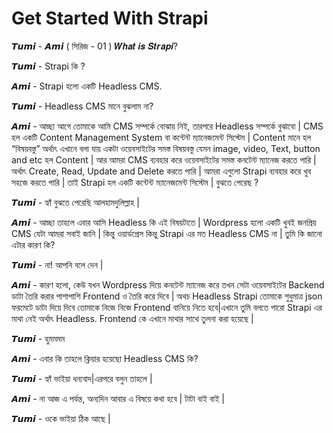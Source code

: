 # Get Started With Strapi

𝙏𝙪𝙢𝙞 - 𝘼𝙢𝙞 ( সিরিজ - 01 ) 𝑾𝒉𝒂𝒕 𝒊𝒔 𝑺𝒕𝒓𝒂𝒑𝒊?

𝙏𝙪𝙢𝙞 - Strapi কি ?

𝘼𝙢𝙞 - Strapi হলো একটি Headless CMS.

𝙏𝙪𝙢𝙞 - Headless CMS মানে বুঝলাম না?

𝘼𝙢𝙞 - আচ্ছা আগে তোমাকে আমি CMS সম্পর্কে বোঝায় নিই, তারপরে Headless সম্পর্কে বুঝাবো | CMS হল একটি Content Management System বা কন্টেন্ট ম্যানেজমেন্ট সিস্টেম | Content মানে হল “বিষয়বস্তু” অর্থাৎ এখানে বলা যায় একটা ওয়েবসাইটের সমস্ত বিষয়বস্তু যেমন image, video, Text, button and etc হল Content | আর আমরা CMS ব্যবহার করে ওয়েবসাইটের সমস্ত কনটেন্ট ম্যানেজ করতে পারি | অর্থাৎ Create, Read, Update and Delete করতে পারি | আমরা এগুলো Strapi ব্যবহার করে খুব সহজে করতে পারি | তাই Strapi হল একটি কন্টেন্ট ম্যানেজমেন্ট সিস্টেম | বুঝতে পেরেছ ?

𝙏𝙪𝙢𝙞 - হ্যাঁ বুঝতে পেরেছি আলহামদুলিল্লাহ |

𝘼𝙢𝙞 - আচ্ছা তাহলে এবার আসি Headless কি এই বিষয়টাতে | Wordpress হলো একটি খুবই জনপ্রিয় CMS যেটা আমরা সবাই জানি | কিন্তু ওয়ার্ডপ্রেস কিন্তু Strapi এর মত Headless CMS না | তুমি কি জানো এটার কারণ কি?

𝙏𝙪𝙢𝙞 - না! আপনি বলে দেন |

𝘼𝙢𝙞 - কারণ হলো, কেউ যখন Wordpress দিয়ে কনটেন্ট ম্যানেজ করে তখন সেটা ওয়েবসাইটের Backend ডাটা তৈরি করার পাশাপাশি Frontend ও তৈরি করে দিবে | অথচ Headless Strapi তোমাকে শুধুমাত্র json ফরমেটে ডাটা দিয়ে দিবে তোমাকে নিজে নিজে Frontend বানিয়ে নিতে হবে|এখানে তুমি বলতে পারো Strapi এর মাথা নেই অর্থাৎ Headless. Frontend কে এখানে মাথার সাথে তুলনা করা হয়েছে |

𝙏𝙪𝙢𝙞 - হুমমমম

𝘼𝙢𝙞 - এবার কি তাহলে ক্লিয়ার হয়েছো Headless CMS কি?

𝙏𝙪𝙢𝙞 - হ্যাঁ ভাইয়া ধন্যবাদ|এরপরে বলুন তাহলে |

𝘼𝙢𝙞 - না আজ এ পর্যন্ত, অন্যদিন আবার এ বিষয়ে কথা হবে | টাটা বাই বাই |

𝙏𝙪𝙢𝙞 - ওকে ভাইয়া ঠিক আছে |
